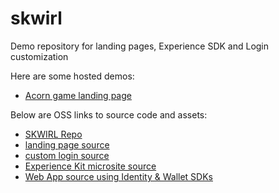 # skwirl
Demo repository for landing pages, Experience SDK and Login customization

Here are some hosted demos:
- [Acorn game landing page](https://start.vatom.com/cpgdemo1/)

Below are OSS links to source code and assets:
- [SKWIRL Repo](https://github.com/VatomInc/skwirl)
- [landing page source](./landing-page/README.md)
- [custom login source](./custom-login/README.md)
- [Experience Kit microsite source](./microsite/README.md)
- [Web App source using Identity & Wallet SDKs](./web-app/README.md)